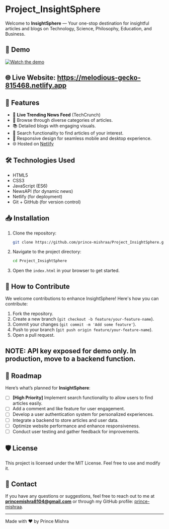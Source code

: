 # Project_InsightSphere

Welcome to **InsightSphere** — Your one-stop destination for insightful articles and blogs on Technology, Science, Philosophy, Education, and Business.

## 🎥 Demo

[![Watch the demo](https://img.youtube.com/vi/GpK4uCfmCLg/maxresdefault.jpg)](https://youtu.be/GpK4uCfmCLg)

## 🌐 Live Website: https://melodious-gecko-815468.netlify.app

## 🚀 Features

- 🛜 **Live Trending News Feed** (TechCrunch)
- 📰 Browse through diverse categories of articles.
- 📚 Detailed blogs with engaging visuals.
- 🔎 Search functionality to find articles of your interest.
- 📱 Responsive design for seamless mobile and desktop experience.
- 🌐 Hosted on [Netlify](https://melodious-gecko-815468.netlify.app/)

## 🛠️ Technologies Used

- HTML5
- CSS3
- JavaScript (ES6)
- NewsAPI (for dynamic news)
- Netlify (for deployment)
- Git + GitHub (for version control)

## 📥 Installation

1. Clone the repository:
    ```bash
    git clone https://github.com/prince-mishraa/Project_InsightSphere.git
    ```
2. Navigate to the project directory:
    ```bash
    cd Project_InsightSphere
    ```
3. Open the `index.html` in your browser to get started.

## 📝 How to Contribute

We welcome contributions to enhance InsightSphere! Here's how you can contribute:

1. Fork the repository.
2. Create a new branch (`git checkout -b feature/your-feature-name`).
3. Commit your changes (`git commit -m 'Add some feature'`).
4. Push to your branch (`git push origin feature/your-feature-name`).
5. Open a pull request.

 ## NOTE: API key exposed for demo only. In production, move to a backend function.

## 🚧 Roadmap

Here’s what’s planned for **InsightSphere**:

- [ ] **[High Priority]** Implement search functionality to allow users to find articles easily.
- [ ] Add a comment and like feature for user engagement.
- [ ] Develop a user authentication system for personalized experiences.
- [ ] Integrate a backend to store articles and user data.
- [ ] Optimize website performance and enhance responsiveness.
- [ ] Conduct user testing and gather feedback for improvements.

## 🛡️ License

This project is licensed under the MIT License. Feel free to use and modify it.

## 📧 Contact

If you have any questions or suggestions, feel free to reach out to me at **princemishra8104@gmail.com** or through my GitHub profile: [prince-mishraa](https://github.com/prince-mishraa).

---

Made with ❤️ by Prince Mishra


